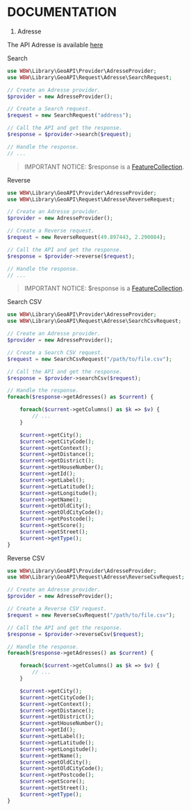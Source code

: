 DOCUMENTATION
=============

1) Adresse

The API Adresse is available [here](https://geo.api.gouv.fr/adresse)

Search

```php
use WBW\Library\GeoAPI\Provider\AdresseProvider;
use WBW\Library\GeoAPI\Request\Adresse\SearchRequest;

// Create an Adresse provider.
$provider = new AdresseProvider();

// Create a Search request.
$request = new SearchRequest("address");

// Call the API and get the response.
$response = $provider->search($request);

// Handle the response.
// ...
```

> IMPORTANT NOTICE: $response is a [FeatureCollection](https://github.com/webeweb/geo-json-library/blob/master/doc/index.md).

Reverse

```php
use WBW\Library\GeoAPI\Provider\AdresseProvider;
use WBW\Library\GeoAPI\Request\Adresse\ReverseRequest;

// Create an Adresse provider.
$provider = new AdresseProvider();

// Create a Reverse request.
$request = new ReverseRequest(49.897443, 2.290084);

// Call the API and get the response.
$response = $provider->reverse($request);

// Handle the response.
// ...
```

> IMPORTANT NOTICE: $response is a [FeatureCollection](https://github.com/webeweb/geo-json-library/blob/master/doc/index.md).

Search CSV

```php
use WBW\Library\GeoAPI\Provider\AdresseProvider;
use WBW\Library\GeoAPI\Request\Adresse\SearchCsvRequest;

// Create an Adresse provider.
$provider = new AdresseProvider();

// Create a Search CSV request.
$request = new SearchCsvRequest("/path/to/file.csv");

// Call the API and get the response.
$response = $provider->searchCsv($request);

// Handle the response.
foreach($response->getAdresses() as $current) {

	foreach($current->getColumns() as $k => $v) {
		// ...
	}

	$current->getCity();
	$current->getCityCode();
	$current->getContext();
	$current->getDistance();
	$current->getDistrict();
	$current->getHouseNumber();
	$current->getId();
	$current->getLabel();
	$current->getLatitude();
	$current->getLongitude();
	$current->getName();
	$current->getOldCity();
	$current->getOldCityCode();
	$current->getPostcode();
	$current->getScore();
	$current->getStreet();
	$current->getType();
}
```

Reverse CSV

```php
use WBW\Library\GeoAPI\Provider\AdresseProvider;
use WBW\Library\GeoAPI\Request\Adresse\ReverseCsvRequest;

// Create an Adresse provider.
$provider = new AdresseProvider();

// Create a Reverse CSV request.
$request = new ReverseCsvRequest("/path/to/file.csv");

// Call the API and get the response.
$response = $provider->reverseCsv($request);

// Handle the response.
foreach($response->getAdresses() as $current) {

	foreach($current->getColumns() as $k => $v) {
		// ...
	}

	$current->getCity();
	$current->getCityCode();
	$current->getContext();
	$current->getDistance();
	$current->getDistrict();
	$current->getHouseNumber();
	$current->getId();
	$current->getLabel();
	$current->getLatitude();
	$current->getLongitude();
	$current->getName();
	$current->getOldCity();
	$current->getOldCityCode();
	$current->getPostcode();
	$current->getScore();
	$current->getStreet();
	$current->getType();
}
```
